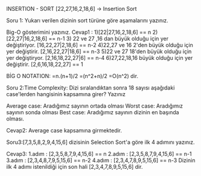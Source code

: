 INSERTION - SORT
[22,27,16,2,18,6] -> Insertion Sort

Soru 1: Yukarı verilen dizinin sort türüne göre aşamalarını yazınız.

Big-O gösterimini yazınız.
Cevap1 :
1)[22|27,16,2,18,6] == n
2)[22,27|16,2,18,6] == n-1
3) 22 ve 27 ,16 dan büyük olduğu için yer değiştiriyor.
[16,22,27|2,18,6] == n-2
4)22,27 ve 16  2'den büyük olduğu için yer değiştirir.
[2,16,22,27|18,6] == n-3
5)22 ve 27 18'den büyük olduğu için  yer değiştiryor.
[2,16,18,22,27|6] == n-4
6)27,22,18,16 büyük olduğu için yer değiştirir.
[2,6,16,18,22,27] == 1

BİG O NOTATION: 
  =n.(n+1)/2
  =(n^2+n)/2
  =O(n^2) dir.

Soru 2:Time Complexity: Dizi sıralandıktan sonra 18 sayısı aşağıdaki case'lerden hangisinin kapsamına girer? Yazınız

Average case: Aradığımız sayının ortada olması
Worst case: Aradığımız sayının sonda olması
Best case: Aradığımız sayının dizinin en başında olması.

Cevap2:
Average case kapsamına girmektedir.

Soru3:[7,3,5,8,2,9,4,15,6] dizisinin Selection Sort'a göre ilk 4 adımını yazınız.

Cevap3: 1.adım : [2,3,5,8,7,9,4,15,6] == n
        2.adım : [2,3,5,8,7,9,4,15,6] == n-1
        3.adım : [2,3,4,8,7,9,5,15,6] == n-2
        4.adım : [2,3,4,7,8,9,5,15,6] == n-3
 Dizinin ilk 4 adımı istenildiği için son hali  [2,3,4,7,8,9,5,15,6] dir.
